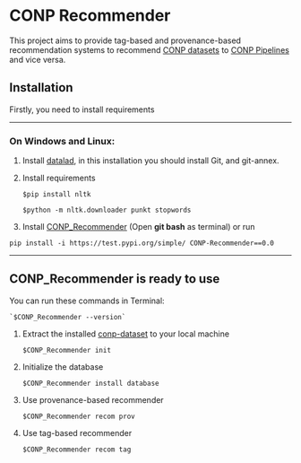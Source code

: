 # CONP Recommender

This project aims to provide tag-based and provenance-based recommendation systems to recommend [CONP datasets](https://portal.conp.ca/search) to [CONP Pipelines](https://portal.conp.ca/pipelines) and vice versa. 

## Installation

Firstly, you need to install requirements

---

### On Windows and Linux:


1. Install [datalad](https://handbook.datalad.org/en/latest/intro/installation.html), in this installation you should install Git, and git-annex.
2. Install requirements

   `$pip install nltk`
    
   `$python -m nltk.downloader punkt stopwords` 
    
3. Install [CONP_Recommender](https://test.pypi.org/project/CONP-Recommender/0.0/)  (Open **git bash** as terminal) or run

 `pip install -i https://test.pypi.org/simple/ CONP-Recommender==0.0`


---

## CONP_Recommender is ready to use 

You can run these commands in Terminal:

	`$CONP_Recommender --version`

1. Extract the installed [conp-dataset](https://github.com/CONP-PCNO/conp-dataset) to your local machine

   `$CONP_Recommender init`

2. Initialize the database

   `$CONP_Recommender install database`

3. Use provenance-based recommender

   `$CONP_Recommender recom prov`

4. Use tag-based recommender

   `$CONP_Recommender recom tag`





 



